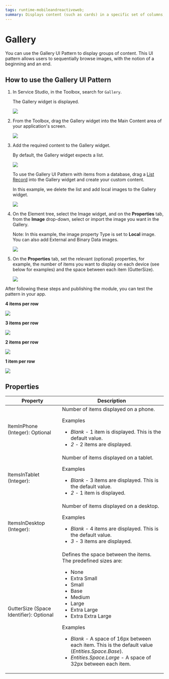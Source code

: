 ```yaml
---
tags: runtime-mobileandreactiveweb;  
summary: Displays content (such as cards) in a specific set of columns, configurable per device type and orientation. 
---
```


# Gallery

You can use the Gallery UI Pattern to display groups of content. This UI pattern allows users to sequentially browse images, with the notion of a beginning and an end.

## How to use the Gallery UI Pattern

1. In Service Studio, in the Toolbox, search for `Gallery`.

    The Gallery widget is displayed.

    ![](<images/gallerymob-8-ss.png>)

1. From the Toolbox, drag the Gallery widget into the Main Content area of your application's screen.

    ![](<images/gallerymob-9-ss.png>)

1. Add the required content to the Gallery widget.

    By default, the Gallery widget expects a list.

    ![](<images/gallerymob-13-ss.png>)

    To use the Gallery UI Pattern with items from a database, drag a [List Record](<../../../../../ref/lang/auto/Class.List Records Widget.final.md>) into the Gallery widget and create your custom content.

    In this example, we delete the list and add local images to the Gallery widget.

    ![](<images/gallerymob-10-ss.png>)

1. On the Element tree, select the Image widget, and on the **Properties** tab, from the **Image** drop-down, select or import the image you want in the Gallery.

    Note: In this example, the image property Type is set to **Local** image. You can also add External and Binary Data images.

    ![](<images/gallerymob-11-ss.png>)
  
1. On the **Properties** tab, set the relevant (optional) properties, for example, the number of items you want to display on each device (see below for examples) and the space between each item (GutterSize).

    ![](<images/gallerymob-12-ss.png>)

After following these steps and publishing the module, you can test the pattern in your app.

**4 items per row**

![](<images/gallerymob-14-ss.png>)

**3 items per row**
    
![](<images/gallerymob-15-ss.png>)

**2 items per row**

![](<images/gallerymob-16-ss.png>)

**1 item per row**

![](<images/gallerymob-17-ss.png>)

## Properties

| Property | Description |
|---|---|
| ItemInPhone (Integer): Optional |  Number of items displayed on a phone. <p>Examples<ul><li>_Blank_ - 1 item is displayed. This is the default value.</li><li>_2_ - 2 items are displayed.</li></ul></p> |
| ItemsInTablet (Integer):  |  Number of items displayed on a tablet. <p>Examples<ul><li>_Blank_ - 3 items are displayed. This is the default value.</li><li>_2_ - 1 item is displayed.</li></ul></p> |
| ItemsInDesktop (Integer):  |  Number of items displayed on a desktop. <p>Examples<ul><li>_Blank_ - 4 items are displayed. This is the default value.</li><li>_3_ - 3 items are displayed.</li></ul></p> |
| GutterSize (Space Identifier): Optional  | Defines the space between the items. The predefined sizes are:<p><ul><li>None</li><li>Extra Small</li><li>Small</li><li>Base</li><li>Medium</li><li>Large</li><li>Extra Large</li><li>Extra Extra Large</li></ul></p><p>Examples<ul><li>_Blank_ - A space of 16px between each item. This is the default value (_Entities.Space.Base_). </li><li>_Entities.Space.Large_ - A space of 32px between each item.</li></ul></p> |
